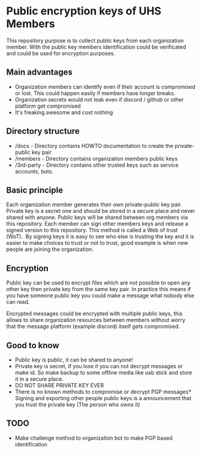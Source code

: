 # Public encryption keys of UHS Members
This repository purpose is to collect public keys from each organization member. With the public key members identification could be verificated and could be used for encryption purposes. 

## Main advantages 
* Organization members can identify even if their account is compromised or lost. This could happen easily if members have longer breaks. 
* Organization secrets would not leak even if discord / github or other platform get compromised
* It's freaking awesome and cost nothing

## Directory structure
* /docs - Directory contains HOWTO documentation to create the private-public key pair
* /members - Directory contains organization members public keys
* /3rd-party - Directory contains other trusted keys such as service accounts, bots.

## Basic principle
Each organization member generates their own private-public key pair. Private key is a secret one and should be stored in a secure place and never shared with anyone.
Public keys will be shared between org members via this repository. Each member can sign other members keys and release a signed version to this repository. This method is called a Web of trust (WoT).  By signing keys it is easy to see who else is trusting the key and it is easier to make choices to trust or not to trust, good example is when new people are joining the organization. 

## Encryption
Public key can be used to encrypt files which are not possible to open any other key then private key from the same key pair. In practice this means if you have someone public key you could make a message what nobody else can read.

Encrypted messages could be encrypted with multiple public keys, this allows to share organization resources between members without worry that the message platform (example discord) itself gets compromised.

## Good to know
* Public key is public, it can be shared to anyone!
* Private key is secret, if you lose it you can not decrypt messages or make id. So make backup to some offline media like usb stick and store it in a secure place.
* DO NOT SHARE PRIVATE KEY EVER
* There is no known methods to compromise or decrypt PGP messages* Signing and exporting other people public keys is a announcement that you trust the private key (The person who owns it)

## TODO
* Make challenge method to organization bot to make PGP based identification
